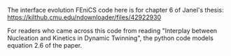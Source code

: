 The interface evolution FEniCS code here is for chapter 6 of Janel's thesis: https://kilthub.cmu.edu/ndownloader/files/42922930

For readers who came across this code from reading "Interplay between Nucleation and Kinetics in Dynamic Twinning", the python code models equation 2.6 of the paper. 
